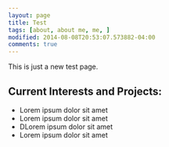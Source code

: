 ```yaml
---
layout: page
title: Test
tags: [about, about me, me, ]
modified: 2014-08-08T20:53:07.573882-04:00
comments: true
---
```


This is just a new test page.

## Current Interests and Projects:

* Lorem ipsum dolor sit amet
* Lorem ipsum dolor sit amet
* DLorem ipsum dolor sit amet
* Lorem ipsum dolor sit amet
